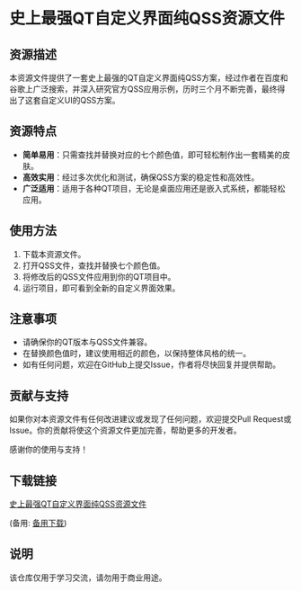 # 史上最强QT自定义界面纯QSS资源文件

## 资源描述

本资源文件提供了一套史上最强的QT自定义界面纯QSS方案，经过作者在百度和谷歌上广泛搜索，并深入研究官方QSS应用示例，历时三个月不断完善，最终得出了这套自定义UI的QSS方案。

## 资源特点

- **简单易用**：只需查找并替换对应的七个颜色值，即可轻松制作出一套精美的皮肤。
- **高效实用**：经过多次优化和测试，确保QSS方案的稳定性和高效性。
- **广泛适用**：适用于各种QT项目，无论是桌面应用还是嵌入式系统，都能轻松应用。

## 使用方法

1. 下载本资源文件。
2. 打开QSS文件，查找并替换七个颜色值。
3. 将修改后的QSS文件应用到你的QT项目中。
4. 运行项目，即可看到全新的自定义界面效果。

## 注意事项

- 请确保你的QT版本与QSS文件兼容。
- 在替换颜色值时，建议使用相近的颜色，以保持整体风格的统一。
- 如有任何问题，欢迎在GitHub上提交Issue，作者将尽快回复并提供帮助。

## 贡献与支持

如果你对本资源文件有任何改进建议或发现了任何问题，欢迎提交Pull Request或Issue。你的贡献将使这个资源文件更加完善，帮助更多的开发者。

感谢你的使用与支持！

## 下载链接
[史上最强QT自定义界面纯QSS资源文件](https://pan.quark.cn/s/218cddf3fb07) 

(备用: [备用下载](https://pan.baidu.com/s/1fivTcd8yGH4s0PpioygcAQ?pwd=1234))

## 说明

该仓库仅用于学习交流，请勿用于商业用途。
